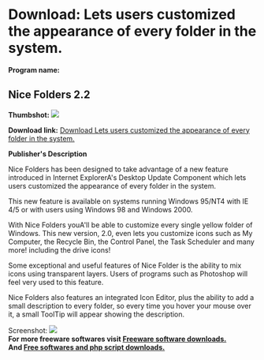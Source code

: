 # Download: Lets users customized the appearance of every folder in the system.

**Program name:**

## Nice Folders 2.2

  
**Thumbshot:** ![](http://www.freewarefiles.com/screenshot/nicefolders_md.gif)   
  
**Download link:** [Download Lets users customized the appearance of every folder in the system.](http://freesoftwares.boysofts.com/Nice-Folders_program_18940.html)  
  


**Publisher's Description**  
  


Nice Folders has been designed to take advantage of a new feature introduced in Internet ExplorerA's Desktop Update Component which lets users customized the appearance of every folder in the system. 

This new feature is available on systems running Windows 95/NT4 with IE 4/5 or with users using Windows 98 and Windows 2000.

With Nice Folders youA'll be able to customize every single yellow folder of Windows. This new version, 2.0, even lets you customize icons such as My Computer, the Recycle Bin, the Control Panel, the Task Scheduler and many more! including the drive icons!

Some exceptional and useful features of Nice Folder is the ability to mix icons using transparent layers. Users of programs such as Photoshop will feel very used to this feature.

Nice Folders also features an integrated Icon Editor, plus the ability to add a small description to every folder, so every time you hover your mouse over it, a small ToolTip will appear showing the description. 

  
  
Screenshot: ![](http://www.freewarefiles.com/screenshot/nicefolders.gif)   
**For more freeware softwares visit [Freeware software downloads.](http://freesoftwares.boysofts.com/)**   
**And [Free softwares and php script downloads.](http://www.boysofts.com/)**
